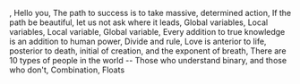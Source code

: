 <o>, Hello you, The path to success is to take massive, determined action, If the path be beautiful, let us not ask where it leads, Global variables,  Local variables, Local variable, Global variable, Every addition to true knowledge is an addition to human power, Divide and rule, Love is anterior to life, posterior to death, initial of creation, and the exponent of breath, There are 10 types of people in the world -- Those who understand binary, and those who don't, Combination, Floats
